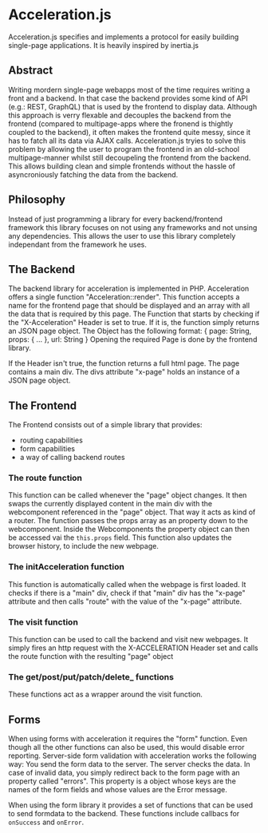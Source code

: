 # Acceleration.js
Acceleration.js specifies and implements a protocol for easily building single-page applications. It is heavily inspired by inertia.js

## Abstract
Writing mordern single-page webapps most of the time requires writing a front and a backend. In that case the backend provides some kind of API (e.g.: REST, GraphQL) that is used by the frontend to display data. Although this approach is verry flexable and decouples the backend from the frontend (compared to multipage-apps where the fronend is thightly coupled to the backend), it often makes the frontend quite messy, since it has to fatch all its data via AJAX calls.
Acceleration.js tryies to solve this problem by allowing the user to program the frontend in an old-school multipage-manner whilst still decoupeling the frontend from the backend. This allows building clean and simple frontends without the hassle of asyncroniously fatching the data from the backend.

## Philosophy
Instead of just programming a library for every backend/frontend framework this library focuses on not using any frameworks and not unsing any dependencies. This allows the user to use this library completely independant from the framework he uses.

## The Backend
The backend library for acceleration is implemented in PHP. Acceleration offers a single function "Acceleration::render". This function accepts a name for the frontend page that should be displayed and an array with all the data that is required by this page.
The Function that starts by checking if the "X-Acceleration" Header is set to true. If it is, the function simply returns an JSON page object. The Object has the following format:
{
    page: String,
    props: {
        ...
    },
    url: String
}
Opening the required Page is done by the frontend library.

If the Header isn't true, the function returns a full html page. The page contains a main div. The divs attribute "x-page" holds an instance of a JSON page object.

## The Frontend
The Frontend consists out of a simple library that provides:
* routing capabilities
* form capabilities
* a way of calling backend routes
### The route function
This function can be called whenever the "page" object changes. It then swaps the currently displayed content in the main div with the webcomponent referenced in the "page" object. That way it acts as kind of a router. The function passes the props array as an property down to the webcomponent. Inside the Webcomponents the property object can then be accessed vai the ```this.props``` field. This function also updates the browser history, to include the new webpage.
### The initAcceleration function
This function is automatically called when the webpage is first loaded. It checks if there is a "main" div, check if that "main" div has the "x-page" attribute and then calls "route" with the value of the "x-page" attribute.
### The visit function
This function can be used to call the backend and visit new webpages. It simply fires an http request with the X-ACCELERATION Header set and calls the route function with the resulting "page" object
### The get/post/put/patch/delete_ functions
These functions act as a wrapper around the visit function. 
## Forms
When using forms with acceleration it requires the "form" function. Even though all the other functions can also be used, this would disable error reporting.
Server-side form validation with acceleration works the following way:
You send the form data to the server. The server checks the data. In case of invalid data, you simply redirect back to the form page with an property called "errors". This property is a object whose keys are the names of the form fields and whose values are the Error message.

When using the form library it provides a set of functions that can be used to send formdata to the backend. These functions include callbacs for `onSuccess` and `onError`.